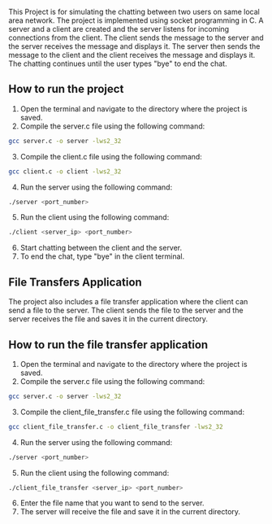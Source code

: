 This Project is for simulating the chatting between two users on same local area network.
The project is implemented using  socket programming in C.
A server and a client are created and the server listens for incoming connections from the client.
The client sends the message to the server and the server receives the message and displays it.
The server then sends the message to the client and the client receives the message and displays it.
The chatting continues until the user types "bye" to end the chat.

## How to run the project
1. Open the terminal and navigate to the directory where the project is saved.
2. Compile the server.c file using the following command:
```bash
gcc server.c -o server -lws2_32
```
3. Compile the client.c file using the following command:
```bash
gcc client.c -o client -lws2_32
```
4. Run the server using the following command:
```bash
./server <port_number>
```
5. Run the client using the following command:
```bash
./client <server_ip> <port_number>
```
6. Start chatting between the client and the server.
7. To end the chat, type "bye" in the client terminal.


## File Transfers Application
The project also includes a file transfer application where the client can send a file to the server.
The client sends the file to the server and the server receives the file and saves it in the current directory.

## How to run the file transfer application
1. Open the terminal and navigate to the directory where the project is saved.
2. Compile the server.c file using the following command:
```bash
gcc server.c -o server -lws2_32
```
3. Compile the client_file_transfer.c file using the following command:
```bash
gcc client_file_transfer.c -o client_file_transfer -lws2_32
```
4. Run the server using the following command:
```bash
./server <port_number>
```
5. Run the client using the following command:
```bash
./client_file_transfer <server_ip> <port_number>
```
6. Enter the file name that you want to send to the server.
7. The server will receive the file and save it in the current directory.
